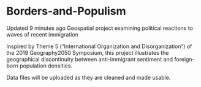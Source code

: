 # Borders-and-Populism
  Updated 9 minutes ago Geospatial project examining political reactions to waves of recent immigration

Inspired by Theme 5 (“International Organization and Disorganization”) of the 2019 Geography2050 Symposium, this project illustrates the geographical discontinuity between anti-immigrant sentiment and foreign-born population densities. 

Data files will be uploaded as they are cleaned and made usable. 
